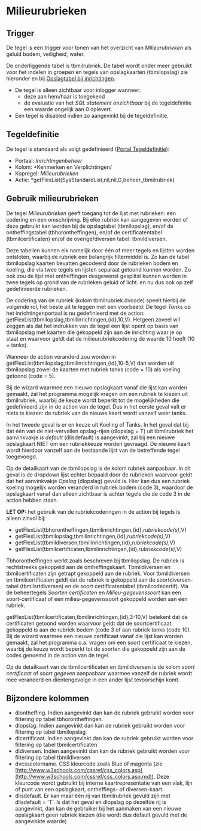 # Milieurubrieken

## Trigger

De tegel is een trigger voor tonen van het overzicht van _Milieurubrieken_ als geluid bodem, veiligheid, water.

De onderliggende tabel is tbmilrubriek. De tabel wordt onder meer gebruikt voor het indelen in groepen en tegels van opslagkaarten (tbmilopslag) zie hieronder en bij [Opslagtabel bij inrichtingen](/docs/instellen_inrichten/opslag_bij_inrichtingen.md).

- De tegel is alleen zichtbaar voor inlogger wanneer:
  - deze aan hem/haar is toegekend
  - de evaluatie van het _SQL statement onzichtbaar_ bij de tegeldefinitie een waarde ongelijk aan 0 oplevert.
- Een tegel is disabled indien zo aangevinkt bij de tegeldefinitie.

## Tegeldefinitie

De tegel is standaard als volgt gedefinieerd ([Portal Tegeldefinitie](/docs/instellen_inrichten/portaldefinitie/portal_tegel.md)):

- Portaal: _Inrichtingenbeheer_
- Kolom: \*Kenmerken en Verplichtingen/
- Kopregel: _Milieurubrieken_
- Actie: \*getFlexList(SysStandardList,nil,nil,G,beheer_tbmilrubriek)

## Gebruik milieurubrieken

De tegel _Milieurubrieken_ geeft toegang tot de lijst met rubrieken: een codering en een omschrijving.
Bij elke rubriek kan aangegeven worden of deze gebruikt kan worden bij de opslagtabel (tbmilopslag), en/of de ontheffingstabel (tbhorontheffingen), en/of de certificatentabel (tbmilcertificaten) en/of de overige/diversen tabel: tbmildiversen.

Deze tabellen kunnen elk namelijk door één of meer tegels en lijsten worden ontsloten, waarbij de rubriek een belangrijk filtermiddel is. Zo kan de tabel tbmilopslag kaarten bevatten gecodeerd door de rubrieken bodem en koeling, die via twee tegels en lijsten separaat getoond kunnen worden. Zo ook zou de lijst met ontheffingen desgewenst gesplitst kunnen worden in twee tegels op grond van de rubrieken geluid of licht. en nu dus ook op zelf gedefinieerde rubrieken.

De codering van de rubriek (kolom tbmilrubriek.dvcode) speelt hierbij de volgende rol, het beste uit te leggen met een voorbeeld:
De tegel _Tanks_ op het inrichtingenportaal is nu gedefinieerd met de action: getFlexList(tbmilopslag,tbmilinrichtingen,{id},10,V). Hetgeen zoveel wil zeggen als dat het indrukken van de tegel een lijst opent op basis van tbmilopslag met kaarten die gekoppeld zijn aan de inrichting waar je op staat en waarvoor geldt dat de milieurubriekcodering de waarde 10 heeft (10 = tanks).

Wanneer de action veranderd zou worden in getFlexList(tbmilopslag,tbmilinrichtingen,{id},10-5,V) dan worden uit tbmilopslag zowel de kaarten met rubriek tanks (code = 10) als koeling getoond (code = 5).

Bij de wizard waarmee een nieuwe opslagkaart vanaf die lijst kan worden gemaakt, zal het programma mogelijk vragen om een rubriek te kiezen uit tbmilrubriek, waarbij de keuze wordt beperkt tot de mogelijkheden die gedefinieerd zijn in de action van de tegel. Dus in het eerste geval valt er niets te kiezen: de rubriek van de nieuwe kaart wordt vanzelf weer tanks.

In het tweede geval is er en keuze uit Koeling of Tanks. In het geval dat bij dat één van de niet-vervallen opslag-rijen (dlopslag = T) uit tbmilrubriek het aanvinkvakje _is default_ (dlisdefault) is aangevinkt, zal bij een nieuwe opslagkaart NIET om een rubriekkeuze worden gevraagd. De nieuwe kaart wordt hierdoor vanzelf aan de bestaande lijst van de betreffende tegel toegevoegd.

Op de detailkaart van de tbmilopslag is de kolom rubriek aanpasbaar.
In dit geval is de dropdown lijst echter bepaald door de rubrieken waarvoor geldt dat het aanvinkvakje _Opslag_ (dlopslag) gevuld is. Hier kan dus een rubriek koeling mogelijk worden veranderd in rubriek bodem (code 3), waardoor de opslagkaart vanaf dan alleen zichtbaar is achter tegels die de code 3 in de action hebben staan.

**LET OP:** het gebruik van de rubriekcoderingen in de action bij tegels is alleen zinvol bij:

- getFlexList(tbhorontheffingen,tbmilinrichtingen,{id},_rubriekcode(s)_,V)
- getFlexList(tbmilopslag,tbmilinrichtingen,{id},_rubriekcode(s)_,V)
- getFlexList(tbmildiversen,tbmilinrichtingen,{id},_rubriekcode(s)_,V)
- getFlexList(tbmilcertificaten,tbmilinrichtingen,{id},_rubriekcode(s)_,V)

Tbhorontheffingen werkt zoals beschreven bij tbmilopslag. De rubriek is rechtstreeks gekoppeld aan de ontheffingskaart.
Tbmildiversen en tbmilcertificaten zijn getrapt gekoppeld aan de rubriek.
Voor tbmildiversen en tbmilcertificaten geldt dat de rubriek is gekoppeld aan de soortdiversen-tabel (tbmilsrtdiversen) en de soort certificatentabel (tbmilcodecertif).
Via de beheertegels _Soorten certificaten_ en _Milieu-gegevenssoort_ kan een soort-certificaat of een milieu-gegevenssoort gekoppeld worden aan een rubriek.

getFlexList(tbmilcertificaten,tbmilinrichtingen,{id},3-10,V) betekent dat de certificaten getoond worden waarvoor geldt dat de soortcertificaat gekoppeld is aan de rubriek bodem (code 3 of aan rubriek tanks (code 10).
Bij de wizard waarmee een nieuwe certificaat vanaf die lijst kan worden gemaakt, zal het programma o.a. vragen om een soort certificaat te kiezen, waarbij de keuze wordt beperkt tot de soorten die gekoppeld zijn aan de codes genoemd in de action van de tegel.

Op de detailkaart van de tbmilcertificaten en tbmildiversen is de kolom _soort certificaat_ of _soort gegeven_ aanpasbaar waarmee vanzelf de rubriek wordt mee veranderd en dientengevolge in een ander lijst tevoorschijn komt.

## Bijzondere kolommen

- dlontheffing. Indien aangevinkt dan kan de rubriek gebruikt worden voor filtering op tabel tbhorontheffingen.
- dlopslag. Indien aangevinkt dan kan de rubriek gebruikt worden voor filtering op tabel tbmilopslag
- dlcertificaat. Indien aangevinkt dan kan de rubriek gebruikt worden voor filtering op tabel tbmilcertificaten
- dldiversen. Indien aangevinkt dan kan de rubriek gebruikt worden voor filtering op tabel tbmildiversen
- dvcsscolorname. CSS kleurcode zoals Blue of magenta (zie [http://www.w3schools.com/cssref/css_colors.asp](http://www.w3schools.com/cssref/css_colors.asp.md)). Deze kleurcode wordt gebruikt bij interne kaartrepresentatie van een vlak, lijn of punt van een opslagkaart, ontheffings- of diversen-kaart.
- dlisdefault. Er kan maar één rij van tbmilrubriek gevuld zijn met dlisdefault = 'T'. Is dat het geval en dlopslag op dezelfde rij is aangevinkt, dan kan de gebruiker bij het aanmaken van een nieuwe opslagkaart geen rubriek kiezen (die wordt dus default gevuld met de aangevinkte waarde)
